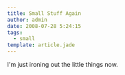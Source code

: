 ```yaml
---
title: Small Stuff Again
author: admin
date: 2008-07-28 5:24:15
tags: 
  - small
template: article.jade
---
```


I'm just ironing out the little things now.
